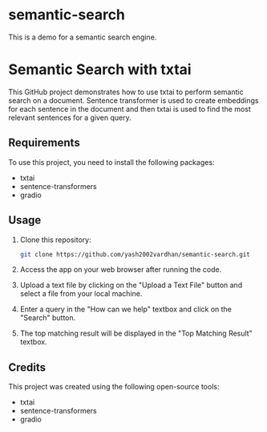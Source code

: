 # semantic-search
This is a demo for a semantic search engine. 
# Semantic Search with txtai

This GitHub project demonstrates how to use txtai to perform semantic search on a document. Sentence transformer is used to create embeddings for each sentence in the document and then txtai is used to find the most relevant sentences for a given query.

## Requirements

To use this project, you need to install the following packages:

- txtai
- sentence-transformers
- gradio

## Usage

1. Clone this repository:

   ```bash
   git clone https://github.com/yash2002vardhan/semantic-search.git
   ```
2. Access the app on your web browser after running the code.

3. Upload a text file by clicking on the "Upload a Text File" button and select a file from your local machine.

4. Enter a query in the "How can we help" textbox and click on the "Search" button.

5. The top matching result will be displayed in the "Top Matching Result" textbox.

## Credits

This project was created using the following open-source tools:

- txtai
- sentence-transformers
- gradio
